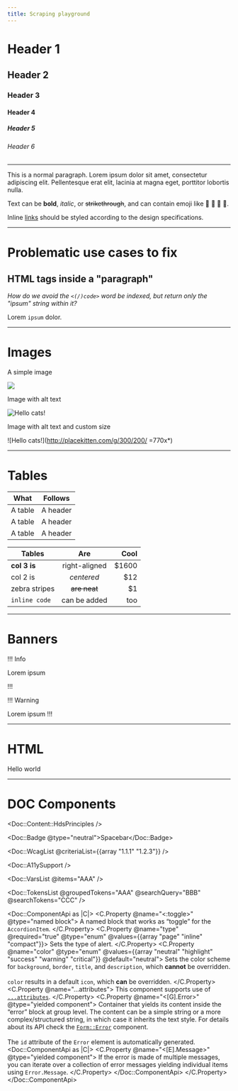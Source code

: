 ```yaml
---
title: Scraping playground
---
```


<!-- NOTICE: you can explore the AST three using this web page: https://astexplorer.net/#/gist/0a92bbf654aca4fdfb3f139254cf0bad/d17d8e55bb73f34847d7a88aadb787a0e5fbc9f6 -->

# Header 1
## Header 2
### Header 3
#### Header 4
##### Header 5
###### Header 6

----------------

This is a normal paragraph. Lorem ipsum dolor sit amet, consectetur adipiscing elit. Pellentesque erat elit, lacinia at magna eget, porttitor lobortis nulla.

Text can be **bold**, _italic_, or ~~strikethrough~~, and can contain emoji like 👋 🙂 🚨 🚀.

Inline [links](https://github.com) should be styled according to the design specifications.

----------------

# Problematic use cases to fix

## HTML tags inside a "paragraph"

_How do we avoid the `<(/)code>` word be indexed, but return only the "ipsum" string within it?_

Lorem <code>ipsum</code> dolor.

----------------

# Images

A simple image

![](http://placekitten.com/g/300/200/)

Image with alt text

![Hello cats!](http://placekitten.com/g/300/200/)

Image with alt text and custom size

![Hello cats!](http://placekitten.com/g/300/200/ =770x*)

----------------

# Tables

| What      | Follows         |
|-----------|-----------------|
| A table   | A header        |
| A table   | A header        |
| A table   | A header        |

| Tables        | Are           | Cool  |
| ------------- |:-------------:| -----:|
| **col 3 is**  | right-aligned | $1600 |
| col 2 is      | *centered*    |   $12 |
| zebra stripes | ~~are neat~~  |    $1 |
| `inline code` | can be added  |   too |


----------------

# Banners

!!! Info

Lorem ipsum

!!!

!!! Warning

Lorem ipsum
!!!

----------------

# HTML

<div class="div-class">
  <p><span class="span-class">Hello</span> world</p>
</div>

----------------

# DOC Components

<Doc::Content::HdsPrinciples />

<Doc::Badge @type="neutral">Spacebar</Doc::Badge>

<Doc::WcagList @criteriaList={{array "1.1.1" "1.2.3"}} />

<Doc::A11ySupport />

<Doc::VarsList @items="AAA" />

<Doc::TokensList
  @groupedTokens="AAA"
  @searchQuery="BBB"
  @searchTokens="CCC"
/>

<Doc::ComponentApi as |C|>
  <C.Property @name="<:toggle>" @type="named block">
    A named block that works as “toggle” for the `AccordionItem`.
  </C.Property>
  <C.Property @name="type" @required="true" @type="enum" @values={{array "page" "inline" "compact"}}>
    Sets the type of alert.
  </C.Property>
  <C.Property @name="color" @type="enum" @values={{array "neutral" "highlight" "success" "warning" "critical"}} @default="neutral">
    Sets the color scheme for `background`, `border`, `title`, and `description`, which **cannot** be overridden.<br/><br/>`color` results in a default `icon`, which **can** be overridden.
  </C.Property>
  <C.Property @name="...attributes">
    This component supports use of [`...attributes`](https://guides.emberjs.com/release/in-depth-topics/patterns-for-components/#toc_attribute-ordering).
  </C.Property>
  <C.Property @name="<[G].Error>" @type="yielded component">
    Container that yields its content inside the “error” block at group level. The content can be a simple string or a more complex/structured string, in which case it inherits the text style. For details about its API check the [`Form::Error`](/components/form/primitives) component.
    <br/><br/>
    The `id` attribute of the `Error` element is automatically generated.
    <Doc::ComponentApi as |C|>
      <C.Property @name="<[E].Message>" @type="yielded component">
        If the error is made of multiple messages, you can iterate over a collection of error messages yielding individual items using `Error.Message`.
      </C.Property>
    </Doc::ComponentApi>
  </C.Property>
</Doc::ComponentApi>
